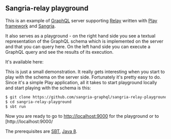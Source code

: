 ## Sangria-relay playground

This is an example of [GraphQL](https://facebook.github.io/graphql) server supporting [Relay](https://facebook.github.io/relay/) written with [Play framework](https://www.playframework.com) and [Sangria](http://sangria-graphql.org).

It also serves as a playground - on the right hand side you see a textual representation of the GraphQL
schema which is implemented on the server and that you can query here. On the left hand side
you can execute a GraphQL query and see the results of its execution.

It's available here:

This is just a small demonstration. It really gets interesting when you start to play with the schema on the server side. Fortunately it's pretty easy to do. Since it's a simple Play application, all it takes to start playground locally and start playing with the schema is this:

```bash
$ git clone https://github.com/sangria-graphql/sangria-relay-playground.git
$ cd sangria-relay-playground
$ sbt run
```

Now you are ready to go to [http://localhost:9000](http://localhost:9000) for the playground or to [http://localhost:9000/

The prerequisites are [SBT](http://www.scala-sbt.org/download.html), [Java 8](http://www.oracle.com/technetwork/java/javase/downloads/jdk8-downloads-2133151.html).
